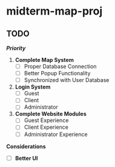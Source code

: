 ﻿# midterm-map-proj

## TODO
***Priority***
1. **Complete Map System**
    - [ ] Proper Database Connection
    - [ ] Better Popup Functionality
    - [ ] Synchronized with User Database
2. **Login System**
    - [ ] Guest
    - [ ] Client
    - [ ] Administrator
3. **Complete Website Modules**
    - [ ] Guest Experience
    - [ ] Client Experience
    - [ ] Administrator Experience
    
**Considerations**
- [ ] **Better UI**
